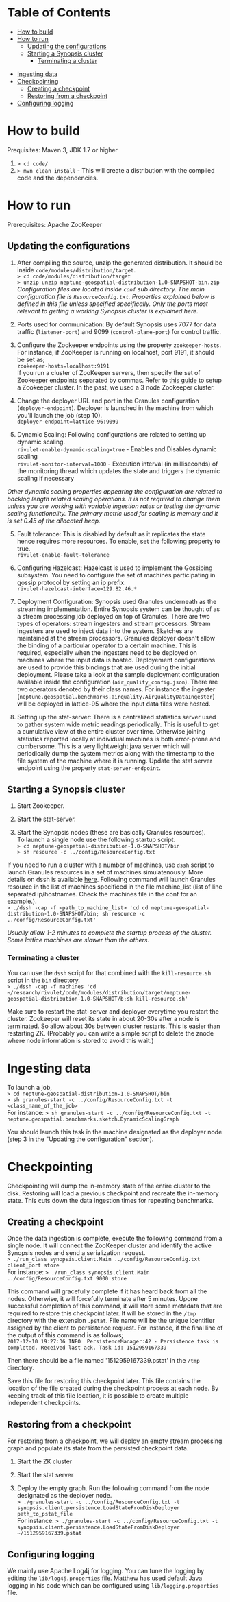 # Table of Contents
- [How to build](#how_to_build)
- [How to run](#how_to_run)
  + [Updating the configurations](#config_update)
  + [Starting a Synopsis cluster](#start_cluster)
    * [Terminating a cluster](#terminate_cluster)
* [Ingesting data](#ingest)
* [Checkpointing](#checkpointing)
  + [Creating a checkpoint](#checkpointing_create)
  + [Restoring from a checkpoint](#checkpointing_restore)
* [Configuring logging](#logging)


# How to build <a name="how_to_build"></a>
Prequisites: Maven 3, JDK 1.7 or higher  
1. `> cd code/`  
2. `> mvn clean install` - This will create a distribution with the compiled code and the dependencies.  

# How to run <a name="how_to_run"></a>
Prerequisites: Apache ZooKeeper

## Updating the configurations <a name="config_update"></a>
1. After compiling the source, unzip the generated distribution. It should be inside `code/modules/distribution/target`.  
`> cd code/modules/distribution/target`  
`> unzip unzip neptune-geospatial-distribution-1.0-SNAPSHOT-bin.zip`  
*Configuration files are located inside `conf` sub directory. The main configuration file is `ResourceConfig.txt`. Properties explained below is defined in this file unless specified specifically. Only the ports most relevant to getting a working Synopsis cluster is explained here.*

2. Ports used for communication: By default Synopsis uses 7077 for data traffic (`listener-port`) and 9099 (`control-plane-port`) for control traffic.

2. Configure the Zookeeper endpoints using the property `zookeeper-hosts`.  
For instance, if ZooKeeper is running on localhost, port 9191, it should be set as;  
`zookeeper-hosts=localhost:9191`  
If you run a cluster of ZooKeeper servers, then specify the set of Zookeeper endpoints separated by commas. Refer to [this guide](https://zookeeper.apache.org/doc/r3.3.2/zookeeperAdmin.html#sc_zkMulitServerSetup) to setup a Zookeeper cluster. In the past, we used a 3 node Zookeeper cluster.

3. Change the deployer URL and port in the Granules configuration (`deployer-endpoint`). Deployer is launched in the machine from which you'll launch the job (step 10).  
`deployer-endpoint=lattice-96:9099`

4. Dynamic Scaling: Following configurations are related to setting up dynamic scaling.  
`rivulet-enable-dynamic-scaling=true` - Enables and Disables dynamic scaling  
`rivulet-monitor-interval=1000` - Execution interval (in milliseconds) of the monitoring thread which updates the state and triggers the dynamic scaling if necessary

*Other dynamic scaling properties appearing the configuration are related to backlog length related scaling operations. It is not required to change them unless you are working with variable ingestion rates or testing the dynamic scaling functionality. The primary metric used for scaling is memory and it is set 0.45 of the allocated heap.*

5. Fault tolerance: This is disabled by default as it replicates the state hence requires more resources. To enable, set the following property to true.  
`rivulet-enable-fault-tolerance`

6. Configuring Hazelcast: Hazelcast is used to implement the Gossiping subsystem. You need to configure the set of machines participating in gossip protocol by setting an ip prefix.  
`rivulet-hazelcast-interface=129.82.46.*`

7. Deployment Configuration: Synopsis used Granules underneath as the streaming implementation. Entire Synopsis system can be thought of as a stream processing job deployed on top of Granules. There are two types of operators: stream ingesters and stream processors. Stream ingesters are used to inject data into the system. Sketches are maintained at the stream processors. Granules deployer doesn't allow the binding of a particular operator to a certain machine. This is required, especially when the ingesters need to be deployed on machines where the input data is hosted. Deployement configurations are used to provide this bindings that are used during the initial deployment. Please take a look at the sample deployment configuration available inside the configuration (`air_quality_config.json`). There are two operators denoted by their class names. For instance the ingester (`neptune.geospatial.benchmarks.airquality.AirQualityDataIngester`) will be deployed in lattice-95 where the input data files were hosted.

8. Setting up the stat-server: There is a centralized statistics server used to gather system wide metric readings periodically. This is useful to get a cumulative view of the entire cluster over time. Otherwise joining statistics reported locally at individual machines is both error-prone and cumbersome. This is a very lightweight java server which will periodically dump the system metrics along with the timestamp to the file system of the machine where it is running. Update the stat server endpoint using the property `stat-server-endpoint`.

## Starting a Synopsis cluster <a name="start_cluster"></a>
1. Start Zookeeper.

2. Start the stat-server.

3. Start the Synopsis nodes (these are basically Granules resources).   
To launch a single node use the following startup script.  
`> cd neptune-geospatial-distribution-1.0-SNAPSHOT/bin`  
`> sh resource -c ../config/ResourceConfig.txt`

If you need to run a cluster with a number of machines, use `dssh` script to launch Granules resources in a set of machines simulatenously. More details on dssh is available [here](https://github.com/malensek/dssh). Following command will launch Granules resource in the list of machines specificed in the file machine_list (list of line separated ip/hostnames. Check the machines file in the conf for an example.).  
`> ./dssh -cap -f <path_to_machine_list> 'cd cd neptune-geospatial-distribution-1.0-SNAPSHOT/bin; sh resource -c ../config/ResourceConfig.txt'`

*Usually allow 1-2 minutes to complete the startup process of the cluster. Some lattice machines are slower than the others.*

### Terminating a cluster <a name="terminate_cluster"></a>  
You can use the `dssh` script for that combined with the `kill-resource.sh` script in the `bin` directory.  
`> ./dssh -cap -f machines 'cd ~/research/rivulet/code/modules/distribution/target/neptune-geospatial-distribution-1.0-SNAPSHOT/b;sh kill-resource.sh'`  

Make sure to restart the stat-server and deployer everytime you restart the cluster. Zookeeper will reset its state in about 20-30s after a node is terminated. So allow about 30s between cluster restarts. This is easier than restarting ZK. (Probably you can write a simple script to delete the znode where node information is stored to avoid this wait.)

# Ingesting data <a name="ingest"></a>
To launch a job,  
`> cd neptune-geospatial-distribution-1.0-SNAPSHOT/bin`  
`> sh granules-start -c ../config/ResourceConfig.txt -t <class_name_of_the_job>`  
For instance: `> sh granules-start -c ../config/ResourceConfig.txt -t neptune.geospatial.benchmarks.sketch.DynamicScalingGraph`

You should launch this task in the machine designated as the deployer node (step 3 in the "Updating the configuration" section).

# Checkpointing <a name="checkpointing"></a>
Checkpointing will dump the in-memory state of the entire cluster to the disk. Restoring will load a previous checkpoint and recreate the in-memory state. This cuts down the data ingestion times for repeating benchmarks.

## Creating a checkpoint <a name="checkpointing_create"></a>
Once the data ingestion is complete, execute the following command from a single node. It will connect the ZooKeeper cluster and identify the active Synopsis nodes and send a serialization request.  
`> ./run_class synopsis.client.Main ../config/ResourceConfig.txt client_port store`  
For instance: `> ./run_class synopsis.client.Main ../config/ResourceConfig.txt 9000 store`

This command will gracefully complete if it has heard back from all the nodes. Otherwise, it will forcefully terminate after 5 minutes. Upone successful completion of this command, it will store some metadata that are required to restore this checkpoint later. It will be stored in the `/tmp` directory with the extension `.pstat`. File name will be the unique identifier assigned by the client to persistence request. For instance, if the final line of the output of this command is as follows;  
`2017-12-10 19:27:36 INFO  PersistenceManager:42 - Persistence task is completed. Received last ack. Task id: 1512959167339`  

Then there should be a file named '1512959167339.pstat' in the `/tmp` directory. 

Save this file for restoring this checkpoint later. This file contains the location of the file created during the checkpoint process at each node. By keeping track of this file location, it is possible to create multiple independent checkpoints.

## Restoring from a checkpoint <a name="checkpointing_restore"></a>
For restoring from a checkpoint, we will deploy an empty stream processing graph and populate its state from the persisted checkpoint data.

1. Start the ZK cluster

2. Start the stat server

3. Deploy the empty graph. Run the following command from the node designated as the deployer node.  
`> ./granules-start -c ../config/ResourceConfig.txt -t synopsis.client.persistence.LoadStateFromDiskDeployer path_to_pstat_file`  
For instance: `> ./granules-start -c ../config/ResourceConfig.txt -t synopsis.client.persistence.LoadStateFromDiskDeployer ~/1512959167339.pstat`

## Configuring logging <a name="logging"></a>
We mainly use Apache Log4j for logging. You can tune the logging by editing the `lib/log4j.properties` file. Matthew has used default Java logging in his code which can be configured using `lib/logging.properties` file. 
